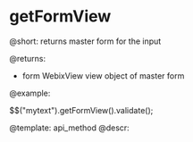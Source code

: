 getFormView
=============


@short: returns master form for the input
	

@returns:
- form		WebixView		view object of master form
	

@example:

$$("mytext").getFormView().validate();


@template:	api_method
@descr:


